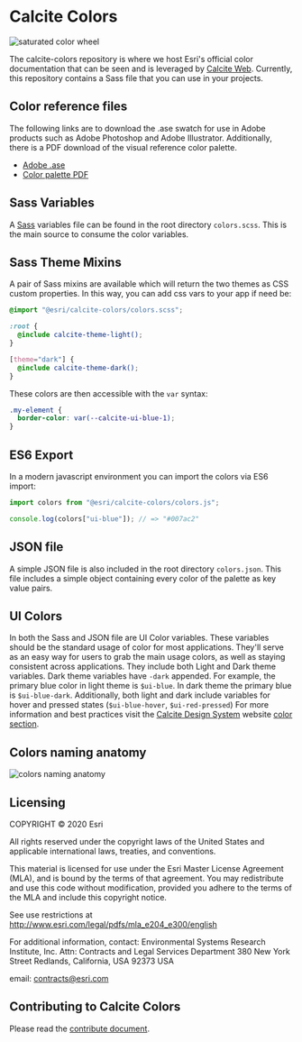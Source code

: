 # Calcite Colors

![saturated color wheel](https://raw.githubusercontent.com/Esri/calcite-colors/master/resources/saturated-graph.png)

The calcite-colors repository is where we host Esri's official color documentation that can be seen and is leveraged by [Calcite Web](http://github.com/Esri/calcite-web/). Currently, this repository contains a Sass file that you can use in your projects.

## Color reference files
The following links are to download the .ase swatch for use in Adobe products such as Adobe Photoshop and Adobe Illustrator. Additionally, there is a PDF download of the visual reference color palette.

- [Adobe .ase](https://github.com/Esri/calcite-colors/raw/master/resources/colors.ase)
- [Color palette PDF](https://github.com/Esri/calcite-colors/raw/master/resources/colors.pdf)

## Sass Variables
A [Sass](http://sass-lang.com/) variables file can be found in the root directory `colors.scss`.  This is the main source to consume the color variables.

## Sass Theme Mixins
A pair of Sass mixins are available which will return the two themes as CSS custom properties. In this way, you can add css vars to your app if need be:

```scss
@import "@esri/calcite-colors/colors.scss";

:root {
  @include calcite-theme-light();
}

[theme="dark"] {
  @include calcite-theme-dark();
}
```

These colors are then accessible with the `var` syntax:

```css
.my-element {
  border-color: var(--calcite-ui-blue-1);
}
```

## ES6 Export
In a modern javascript environment you can import the colors via ES6 import:

```js
import colors from "@esri/calcite-colors/colors.js";

console.log(colors["ui-blue"]); // => "#007ac2"
```

## JSON file
A simple JSON file is also included in the root directory `colors.json`. This file includes a simple object containing every color of the palette as key value pairs.

## UI Colors
In both the Sass and JSON file are UI Color variables. These variables should be the standard usage of color for most applications. They'll serve as an easy way for users to grab the main usage colors, as well as staying consistent across applications. They include both Light and Dark theme variables. Dark theme variables have `-dark` appended. For example, the primary blue color in light theme is `$ui-blue`. In dark theme the primary blue is `$ui-blue-dark`. Additionally, both light and dark include variables for hover and pressed states (`$ui-blue-hover`, `$ui-red-pressed`) For more information and best practices visit the [Calcite Design System](https://calcite.esri.com) website [color section](https://calcite.esri.com/colors).

## Colors naming anatomy
![colors naming anatomy](https://raw.githubusercontent.com/Esri/calcite-colors/master/resources/colors-naming-anatomy.png)

## Licensing
COPYRIGHT © 2020 Esri

All rights reserved under the copyright laws of the United States
and applicable international laws, treaties, and conventions.

This material is licensed for use under the Esri Master License
Agreement (MLA), and is bound by the terms of that agreement.
You may redistribute and use this code without modification,
provided you adhere to the terms of the MLA and include this
copyright notice.

See use restrictions at http://www.esri.com/legal/pdfs/mla_e204_e300/english

For additional information, contact:
Environmental Systems Research Institute, Inc.
Attn: Contracts and Legal Services Department
380 New York Street
Redlands, California, USA 92373
USA

email: contracts@esri.com

## Contributing to Calcite Colors
Please read the [contribute document](CONTRIBUTE.md).
